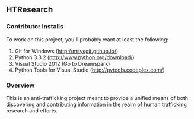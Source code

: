 ## HTResearch

### Contributor Installs
To work on this project, you'll probably want at least the following:

1. Git for Windows (http://msysgit.github.io/)
2. Python 3.3.2 (http://www.python.org/download/)
3. Visual Studio 2012 (Go to Dreamspark)
4. Python Tools for Visual Studio (http://pytools.codeplex.com/)

### Overview
This is an anti-trafficking project meant to provide a unified means of both discovering and contributing information in the realm
of human trafficking research and efforts.